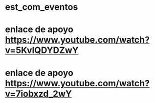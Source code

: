 # est_com_eventos
# enlace de apoyo  https://www.youtube.com/watch?v=5KvlQDYDZwY 
# enlace de apoyo https://www.youtube.com/watch?v=7iobxzd_2wY